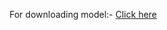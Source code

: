 For downloading model:- [Click here](https://drive.google.com/file/d/1-R9sZKIoZghk7hg-lXJ-UmU2J1BGWTJW/view?usp=drive_link)
